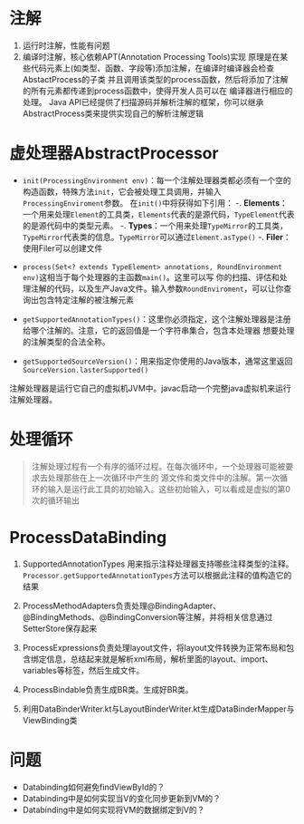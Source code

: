 # 注解
1. 运行时注解，性能有问题
2. 编译时注解，核心依赖APT(Annotation Processing Tools)实现
原理是在某些代码元素上(如类型、函数、字段等)添加注解，在编译时编译器会检查AbstactProcess的子类
并且调用该类型的process函数，然后将添加了注解的所有元素都传递到process函数中，使得开发人员可以在
编译器进行相应的处理。
Java API已经提供了扫描源码并解析注解的框架，你可以继承AbstractProcess类来提供实现自己的解析注解逻辑

# 虚处理器AbstractProcessor
* `init(ProcessingEnvironment env)`：每一个注解处理器类都必须有一个空的构造函数，特殊方法`init`，它会被处理工具调用，并输入`ProcessingEnviroment`参数。
在`init()`中将获得如下引用：
    -. **Elements**：一个用来处理`Element`的工具类，`Elements`代表的是源代码，`TypeElement`代表的是源代码中的类型元素。
    -. **Types**：一个用来处理`TypeMirror`的工具类，`TypeMirror`代表类的信息。`TypeMirror`可以通过`Element.asType()`
    -. **Filer**：使用Filer可以创建文件

* `process(Set<? extends TypeElement> annotations, RoundEnvironment env)`这相当于每个处理器的主函数`main()`。这里可以写
你的扫描、评估和处理注解的代码，以及生产Java文件。输入参数`RoundEnviroment`，可以让你查询出包含特定注解的被注解元素
* `getSupportedAnnotationTypes()`：这里你必须指定，这个注解处理器是注册给哪个注解的。注意，它的返回值是一个字符串集合，包含本处理器
想要处理的注解类型的合法全称。
* `getSupportedSourceVersion()`：用来指定你使用的Java版本，通常这里返回`SourceVersion.lasterSupported()`

注解处理器是运行它自己的虚拟机JVM中。javac启动一个完整java虚拟机来运行注解处理器。

# 处理循环
> 注解处理过程有一个有序的循环过程。在每次循环中，一个处理器可能被要求去处理那些在上一次循环中产生的
源文件和类文件中的注解。第一次循环的输入是运行此工具的初始输入。这些初始输入，可以看成是虚拟的第0次的循环输出


# ProcessDataBinding
1. SupportedAnnotationTypes 用来指示注释处理器支持哪些注释类型的注释。
`Processor.getSupportedAnnotationTypes`方法可以根据此注释的值构造它的结果

2. ProcessMethodAdapters负责处理@BindingAdapter、@BindingMethods、@BindingConversion等注解，并将相关信息通过SetterStore保存起来

3. ProcessExpressions负责处理layout文件，将layout文件转换为正常布局和包含绑定信息，总结起来就是解析xml布局，解析里面的layout、import、variables等标签，然后生成文件。

4. ProcessBindable负责生成BR类。生成好BR类。

5. 利用DataBinderWriter.kt与LayoutBinderWriter.kt生成DataBinderMapper与ViewBinding类

# 问题
* Databinding如何避免findViewById的？
* Databinding中是如何实现当V的变化同步更新到VM的？
* Databinding中是如何实现将VM的数据绑定到V的？





